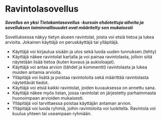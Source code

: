 
# Ravintolasovellus

***Sovellus on yksi Tietokantasovellus -kurssin ehdotettuja aiheita ja sovelluksen toiminnallisuudet ovat määritelty sen mukaisesti***


Sovelluksessa näkyy tietyn alueen ravintolat, joista voi etsiä tietoa ja lukea arvioita. Jokainen käyttäjä on peruskäyttäjä tai ylläpitäjä.

 * Käyttäjä voi kirjautua sisään ja ulos sekä luoda uuden tunnuksen.(tehty)
 * Käyttäjä näkee ravintolat kartalla ja voi painaa ravintolasta, jolloin siitä näytetään lisää tietoa (kuten kuvaus ja aukioloajat).
 * Käyttäjä voi antaa arvion (tähdet ja kommentti) ravintolasta ja lukea muiden antamia arvioita.
 * Ylläpitäjä voi lisätä ja poistaa ravintoloita sekä määrittää ravintolasta näytettävät tiedot.
 * Käyttäjä voi etsiä kaikki ravintolat, joiden kuvauksessa on annettu sana.
 * Käyttäjä näkee myös listan, jossa ravintolat on järjestetty parhaimmasta huonoimpaan arvioiden mukaisesti.
 * Ylläpitäjä voi tarvittaessa poistaa käyttäjän antaman arvion.
 * Ylläpitäjä voi luoda ryhmiä, joihin ravintoloita voi luokitella. Ravintola voi kuulua yhteen tai useampaan ryhmään.
